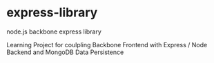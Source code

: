 express-library
===============

node.js backbone express library

Learning Project for coulpling Backbone Frontend with Express / Node Backend and MongoDB Data Persistence
